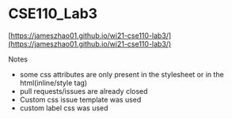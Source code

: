 # CSE110_Lab3

[https://jameszhao01.github.io/wi21-cse110-lab3/](https://jameszhao01.github.io/wi21-cse110-lab3/)

Notes
- some css attributes are only present in the stylesheet or in the html(inline/style tag)
- pull requests/issues are already closed
- Custom css issue template was used
- custom label css was used
